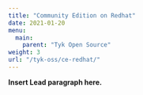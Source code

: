 ```yaml
---
title: "Community Edition on Redhat"
date: 2021-01-20
menu:
  main:
    parent: "Tyk Open Source"
weight: 3
url: "/tyk-oss/ce-redhat/"
---
```


**Insert Lead paragraph here.**